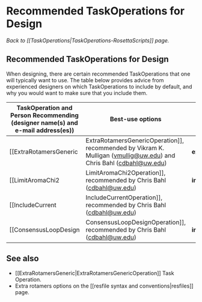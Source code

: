 # Recommended TaskOperations for Design
*Back to [[TaskOperations|TaskOperations-RosettaScripts]] page.*
## Recommended TaskOperations for Design

When designing, there are certain recommended TaskOperations that one will typically want to use.  The table below provides advice from experienced designers on which TaskOperations to include by default, and why you would want to make sure that you include them.

| TaskOperation and Person Recommending (designer name(s) and e-mail address(es)) | Best-use options | Reason(s) to Include this TaskOperation, and Caveats |
|----|----|---------------------------|
| [[ExtraRotamersGeneric|ExtraRotamersGenericOperation]], recommended by Vikram K. Mulligan (vmullig@uw.edu) and Chris Bahl (cdbahl@uw.edu) | **ex1="true"** **ex2="true"** | The default set of rotamers considered for each designable residue is often not perfectly suited for design.  Often, you'll want rotamers that deviate slightly from those that the packer is considering.  The **ex1** and **ex2** options allow a user to specify that for each rotamer, additional samples of chi1 and chi2 should be added.  For example, default sampling for leucine considers three values for chi1 and three values for chi2 (approximately -60, 60, and 180 degrees for each), for a combinatorial total of 9 rotamers per leucine residue. The **ex1** and **ex2** options add additional samples to each side of the existing samples, increasing the number of rotamers in the leucine case to 81, and possibly allowing additional well-packed configurations to be found. Note though that activating additional rotamers increases the computational cost of a packer run, both in terms of memory and computational time, since many more rotamer combinations must be evaluated, so for the largest design tasks, one may wish to omit this TaskOperation, but if considerations of computation time allow it, it should be included. |
| [[LimitAromaChi2|LimitAromaChi2Operation]], recommended by Chris Bahl (cdbahl@uw.edu) | **include_trp="True"** | disallow unrealistic chi2 angles in aromatic amino acid side chains |
| [[IncludeCurrent|IncludeCurrentOperation]], recommended by Chris Bahl (cdbahl@uw.edu) |  | don't throw away the rotamers from the input model |
| [[ConsensusLoopDesign|ConsensusLoopDesignOperation]], recommended by Chris Bahl (cdbahl@uw.edu) | **include_adjacent_residues="True"** | this restricts amino acid identities in loops based on the ABEGO torsion bins of the loop residues and the common sequence profiles from native proteins for loops with the same ABEGO bins |


## See also
* [[ExtraRotamersGeneric|ExtraRotamersGenericOperation]] Task Operation.
* Extra rotamers options on the [[resfile syntax and conventions|resfiles]] page.